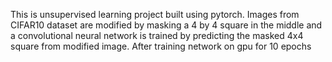 This is unsupervised learning project built using pytorch. Images from CIFAR10 dataset are modified by masking a 4 by 4 square in the middle and a convolutional neural network is trained by predicting the masked 4x4 square from modified image.
After training network on gpu for 10 epochs
